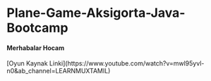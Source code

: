 # Plane-Game-Aksigorta-Java-Bootcamp
<h4>Merhabalar Hocam</h4>
<p></p>
[Oyun Kaynak Linki](https://www.youtube.com/watch?v=mwl95yvl-n0&ab_channel=LEARNMUXTAMIL)
